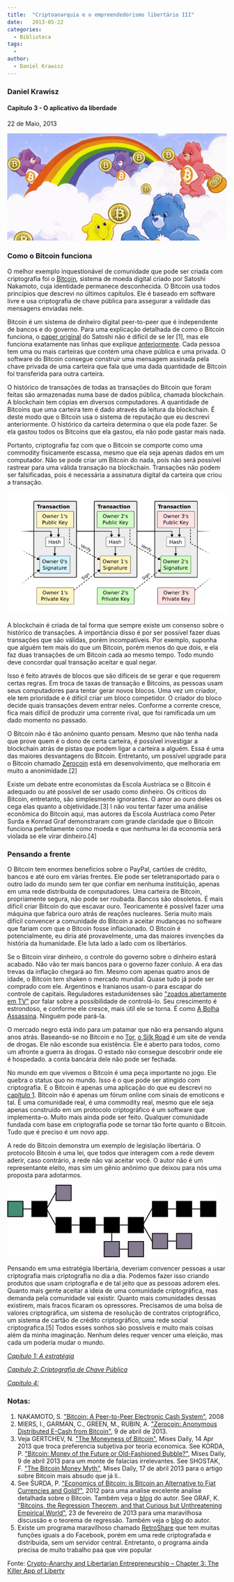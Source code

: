 ```yaml
---
title:  "Criptoanarquia e o empreendedorismo libertário III"
date:   2013-05-22
categories:
  - Biblioteca
tags:
  -
author:
  - Daniel Krawisz
---
```



### Daniel Krawisz


#### Capitulo 3 - O aplicativo da liberdade  
22 de Maio, 2013

![](../stuff/bitcoincarebears.gif)
### Como o Bitcoin funciona

O melhor exemplo inquestionável de comunidade que pode ser criada com criptografia foi o [Bitcoin](http://bitcoin.org/), sistema de moeda digital criado por Satoshi Nakamoto, cuja identidade permanece desconhecida. O Bitcoin usa todos princípios que descrevi no últimos capítulos. Ele é baseado em software livre e usa criptografia de chave pública para assegurar a validade das mensagens enviadas nele.

Bitcoin é um sistema de dinheiro digital peer-to-peer que é independente de bancos e do governo. Para uma explicação detalhada de como o Bitcoin funciona, o [paper original](https://nakamotoinstitute.org/bitcoin/) do Satoshi não é difícil de se ler [1], mas ele funciona exatamente nas linhas que explique [anteriormente](https://cypherpunks.com.br/empreendedor-libertario-2/). Cada pessoa tem uma ou mais carteiras que contém uma chave pública e uma privada. O software do Bitcoin consegue construir uma mensagem assinada pela chave privada de uma carteira que fala que uma dada quantidade de Bitcoin foi transferida para outra carteira.

O histórico de transações de todas as transações do Bitcoin que foram feitas são armazenadas numa base de dados pública, chamada blockchain. A blockchain tem cópias em diversos computadores. A quantidade de Bitcoins que uma carteira tem é dado através da leitura da blockchain. É deste modo que o Bitcoin usa o sistema de reputação que eu descrevi anteriormente. O histórico da carteira determina o que ela pode fazer. Se ela gastou todos os Bitcoins que ela gastou, ela não pode gastar mais nada.

Portanto, criptografia faz com que o Bitcoin se comporte como uma commodity fisicamente escassa, mesmo que ela seja apenas dados em um computador. Não se pode criar um Bitcoin do nada, pois não será possível rastrear para uma válida transação na blockchain. Transações não podem ser falsificadas, pois é necessária a assinatura digital da carteira que criou a transação.

![](../stuff/transactions.webp)

A blockchain é criada de tal forma que sempre existe um consenso sobre o histórico de transações. A importância disso é por ser possível fazer duas transações que são válidas, porém incompatíveis. Por exemplo, suponha que alguém tem mais do que um Bitcoin, porém menos do que dois, e ela faz duas transações de um Bitcoin cada ao mesmo tempo. Todo mundo deve concordar qual transação aceitar e qual negar.

Isso é feito através de blocos que são difíceis de se gerar e que requerem certas regras. Em troca de taxas de transação e Bitcoins, as pessoas usam seus computadores para tentar gerar novos blocos. Uma vez um criador, ele tem prioridade e é difícil criar um bloco competidor. O criador do bloco decide quais transações devem entrar neles. Conforme a corrente cresce, fica mais difícil de produzir uma corrente rival, que foi ramificada um um dado momento no passado.

O Bitcoin não é tão anônimo quanto pensam. Mesmo que não tenha nada que prove quem é o dono de certa carteira, é possível investigar a blockchain atrás de pistas que podem ligar a carteira a alguém. Essa é uma das maiores desvantagens do Bitcoin. Entretanto, um possível upgrade para o Bitcoin chamado [Zerocoin](http://blog.cryptographyengineering.com/2013/04/zerocoin-making-bitcoin-anonymous.html) está em desenvolvimento, que melhoraria em muito a anonimidade.[2]

Existe um debate entre economistas da Escola Austríaca se o Bitcoin é adequado ou até possível de ser usado como dinheiro. Os críticos do Bitcoin, entretanto, são simplesmente ignorantes. O amor ao ouro deles os cega elas quanto a objetividade.[3] I não vou tentar fazer uma análise econômica do Bitcoin aqui, mas autores da Escola Austríaca como Peter Surda e Konrad Graf demonstraram com grande claridade que o Bitcoin funciona perfeitamente como moeda e que nenhuma lei da economia será violada se ele virar dinheiro.[4]

### Pensando a frente

O Bitcoin tem enormes benefícios sobre o PayPal, cartões de crédito, bancos e até ouro em várias frentes. Ele pode ser teletransportado para o outro lado do mundo sem ter que confiar em nenhuma instituição, apenas em uma rede distribuída de computadores. Uma carteira de Bitcoin, propriamente segura, não pode ser roubada. Bancos são obsoletos. É mais difícil criar Bitcoin do que escavar ouro. Teoricamente é possível fazer uma máquina que fabrica ouro atrás de reações nucleares. Seria muito mais difícil convencer a comunidade do Bitcoin a aceitar mudanças no software que fariam com que o Bitcoin fosse inflacionado. O Bitcoin é potencialmente, eu diria até provavelmente, uma das maiores invenções da história da humanidade. Ele luta lado a lado com os libertários.

Se o Bitcoin virar dinheiro, o controle do governo sobre o dinheiro estará acabado. Não vão ter mais bancos para o governo fazer conluio. A era das trevas da inflação chegará ao fim. Mesmo com apenas quatro anos de idade, o Bitcoin tem shaken o mercado mundial. Quase tudo já pode ser comprado com ele. Argentinos e Iranianos usam-o para escapar do controle de capitais. Reguladores estadunidenses são ["zoados abertamente em TV"](http://video.cnbc.com/gallery/?video=3000166533 "CFTC Explores Bitcoin") por falar sobre a possibilidade de controlá-lo. Seu crescimento é estrondoso, e conforme ele cresce, mais útil ele se torna. É como [A Bolha Assassina](https://www.youtube.com/watch?v=HCtcgI4BcIQ). Ninguém pode pará-la.

O mercado negro está indo para um patamar que não era pensando alguns anos atrás. Baseando-se no Bitcoin e no [Tor](https://www.torproject.org/), [o Silk Road](https://pt.wikipedia.org/wiki/Silk_Road) é um site de venda de drogas. Ele não esconde sua existência. Ele é aberto para todos, como um afronte a guerra às drogas. O estado não consegue descobrir onde ele é hospedado. a conta bancária dele não pode ser fechada.

No mundo em que vivemos o Bitcoin é uma peça importante no jogo. Ele quebra o status quo no mundo. Isso é o que pode ser atingido com criptografia. E o Bitcoin é apenas uma aplicação do que eu descrevi no [capítulo 1](https://cypherpunks.com.br/empreendedor-libertario-1/). Bitcoin não é apenas um fórum online com sinais de emoticons e tal. É uma comunidade real, é uma commodity real, mesmo que ele seja apenas construído em um protocolo criptográfico é um software que implementa-o. Muito mais ainda pode ser feito. Qualquer comunidade fundada com base em criptografia pode se tornar tão forte quanto o Bitcoin. Tudo que é preciso é um novo app.

A rede do Bitcoin demonstra um exemplo de legislação libertária. O protocolo Bitcoin é uma lei, que todos que interagem com a rede devem aderir, caso contrário, a rede não vai aceitar você. O autor não é um representante eleito, mas sim um gênio anônimo que deixou para nós uma proposta para adotarmos.

![](../stuff/blockchain.png)

Pensando em uma estratégia libertária, deveriam convencer pessoas a usar criptografia mais criptografia no dia a dia. Podemos fazer isso criando produtos que usam criptografia e de tal jeito que as pessoas adorem eles. Quanto mais gente aceitar a ideia de uma comunidade criptográfica, mas demanda pela comunidade vai existir. Quanto mais comunidades dessas existirem, mais fracos ficaram os opressores. Precisamos de uma bolsa de valores criptográfica, um sistema de resolução de contratos criptográfico, um sistema de cartão de crédito criptográfico, uma rede social criptografica.[5] Todos esses sonhos são possíveis e muito mais coisas além da minha imaginação. Nenhum deles requer vencer uma eleição, mas cada um poderia mudar o mundo.

[_Capítulo 1: A estratégia_](https://cypherpunks.com.br/empreendedor-libertario-1/)

[_Capitulo 2: Criptografia de Chave Pública_](https://cypherpunks.com.br/empreendedor-libertario-2/)

<a title="" href="">_Capítulo 4:_</a>

### Notas:

1.  NAKAMOTO, S. ["Bitcoin: A Peer-to-Peer Electronic Cash System"](https://nakamotoinstitute.org/bitcoin/), 2008
2.  MIERS, I., GARMAN, C., GREEN, M., RUBIN, A. ["Zerocoin: Anonymous Distributed E-Cash from Bitcoin"](http://spar.isi.jhu.edu/~mgreen/ZerocoinOakland.pdf), 9 de abril de 2013.
3.  Veja GERTCHEV, N. ["The Moneyness of Bitcoin"](https://nakamotoinstitute.org/static/docs/economics-of-bitcoin.pdf), Mises Daily, 14 Apr 2013 que troca preferencia subjetiva por teoria economica. See KORDA, P. ["Bitcoin: Money of the Future or Old-Fashioned Bubble?"](http://mises.org/daily/6401/Bitcoin-Money-of-the-Future-or-OldFashioned-Bubble), Mises Daily, 9 de abril 2013 para um monte de falacias irrelevantes. See SHOSTAK, F. ["The Bitcoin Money Myth"](http://mises.org/daily/6411/The-Bitcoin-Money-Myth), Mises Daily, 17 de abril 2013 para o artigo sobre Bitcoin mais absudo que já li..
4.  See ŠURDA, P. ["Economics of Bitcoin: is Bitcoin an Alternative to Fiat Currencies and Gold?"](https://nakamotoinstitute.org/static/docs/economics-of-bitcoin.pdf), 2012 para uma analise excelente analise detalhada sobre o Bitcoin. Também veja o [blog](http://www.economicsofbitcoin.com/) do autor. See GRAF, K. ["Bitcoins, the Regression Theorem, and that Curious but Unthreatening Empirical World"](http://konradsgraf.com/blog1/2013/2/27/in-depth-bitcoins-the-regression-theorem-and-that-curious-bu.html), 23 de fevereiro de 2013 para uma maravilhosa discussão e o teorema de regressão. Também veja o [blog](http://konradsgraf.com/) do autor.
5.  Existe um programa maravilhoso chamado [RetroShare](http://retroshare.sourceforge.net/) que tem muitas funções iguais a do Facebook, porém em uma rede criptografada e distribuida, sem um servidor central. Entretanto, o programa ainda precisa de muito trabalho paa que vire popular

Fonte: [Crypto-Anarchy and Libertarian Entrepreneurship – Chapter 3: The Killer App of Liberty](https://nakamotoinstitute.org/mempool/crypto-anarchy-and-libertarian-entrepreneurship-3/)
